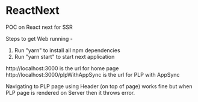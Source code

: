 # ReactNext
POC on React next for SSR


Steps to get Web running -

1) Run "yarn" to install all npm dependencies
2) Run "yarn start" to start next application

http://localhost:3000 is the url for home page
http://localhost:3000/plpWithAppSync is the url for PLP with AppSync

Navigating to PLP page using Header (on top of page) works fine but when PLP page is rendered on Server then it throws error.
